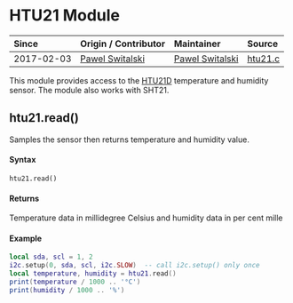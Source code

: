 # HTU21 Module
| Since  | Origin / Contributor  | Maintainer  | Source  |
| :----- | :-------------------- | :---------- | :------ |
| 2017-02-03 | [Pawel Switalski](https://github.com/s-pw) | [Pawel Switalski](https://github.com/s-pw) | [htu21.c](../../../app/modules/htu21.c)|


This module provides access to the [HTU21D](https://www.sparkfun.com/products/13763) temperature and humidity sensor. The module also works with SHT21.

## htu21.read()
Samples the sensor then returns temperature and humidity value.

#### Syntax
`htu21.read()`

#### Returns
Temperature data in millidegree Celsius and humidity data in per cent mille

#### Example
```lua
local sda, scl = 1, 2
i2c.setup(0, sda, scl, i2c.SLOW)  -- call i2c.setup() only once
local temperature, humidity = htu21.read()
print(temperature / 1000 .. '°C')
print(humidity / 1000 .. '%')
```
